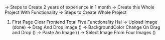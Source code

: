-> Steps to Create 2 years of experience in 1 month
-> Create this Whole Project With Functionality
-> Steps to Create Whole Project

1. First Page Clear
   Frontend Total Five Functionality Hai
   -> Upload Image (done)
   -> Drag And Drop Image ()
   -> BackgroundColor Change On Drag and Drop ()
   -> Paste An Image ()
   -> Select Image From Four Images ()
